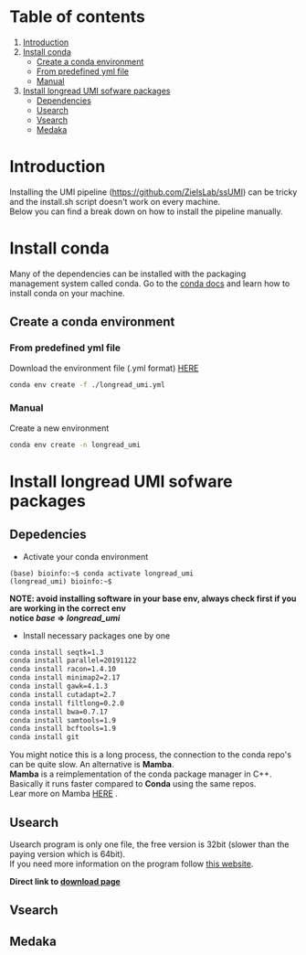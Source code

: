 # Table of contents
1. [Introduction](#Introduction)
2. [Install conda](#Installconda)
   - [Create a conda environment](#Create_a_conda_environment)
   - [From predefined yml file](#From_predefined_yml_file)
   - [Manual](#Manual)
4. [Install longread UMI sofware packages](#install_software)
   - [Dependencies](#Dependencies)
   - [Usearch](#Usearch)
   - [Vsearch](#Vsearch)
   - [Medaka](#Medaka)
     
# Introduction <a name="Introduction"></a>

Installing the UMI pipeline (https://github.com/ZielsLab/ssUMI) can be tricky and the install.sh script doesn't work on every machine.  
Below you can find a break down on how to install the pipeline manually.

# Install conda <a name="Installconda"></a>
Many of the dependencies can be installed with the packaging management system called conda.
Go to the [conda docs](https://docs.conda.io) and learn how to install conda on your machine.

## Create a conda environment <a name="Create_a_conda_environment"></a>

### From predefined yml file <a name="From_predefined_yml_file"></a>
Download the environment file (.yml format) [HERE]()
```bash
conda env create -f ./longread_umi.yml
```
### Manual <a name="Manual"></a>
Create a new environment
```bash
conda env create -n longread_umi
```

# Install longread UMI sofware packages <a name="install_software"></a>

## Depedencies <a name="Dependencies"></a>
   - Activate your conda environment          
```console
(base) bioinfo:~$ conda activate longread_umi
(longread_umi) bioinfo:~$
```
**NOTE: avoid installing software in your base env, always check first if you are working in the correct env**  
**notice *base* => *longread_umi***  
   - Install necessary packages one by one
```bash
conda install seqtk=1.3
conda install parallel=20191122
conda install racon=1.4.10
conda install minimap2=2.17
conda install gawk=4.1.3
conda install cutadapt=2.7
conda install filtlong=0.2.0
conda install bwa=0.7.17
conda install samtools=1.9
conda install bcftools=1.9
conda install git
```
You might notice this is a long process, the connection to the conda repo's can be quite slow. An alternative is **Mamba**.  
**Mamba** is a reimplementation of the conda package manager in C++. Basically it runs faster compared to **Conda** using the same repos.  
Lear more on Mamba [HERE](https://anaconda.org/conda-forge/mamba) .  

## Usearch <a name="Usearch"></a>
Usearch program is only one file, the free version is 32bit (slower than the paying version which is 64bit).  
If you need more information on the program follow [this website](https://www.drive5.com/usearch/manual/install.html).  

**Direct link to [download page](https://drive5.com/usearch/download.html)**

## Vsearch <a name="Vsearch"></a>
## Medaka <a name="Medaka"></a>
